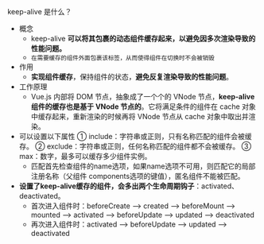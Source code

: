 keep-alive 是什么？
- 概念
    - keep-alive **可以将其包裹的动态组件缓存起来，以避免因多次渲染导致的性能问题。**
    - `在需要缓存的组件外面包裹该标签，从而使得组件在切换时不会被销毁`
- 作用
    - **实现组件缓存**，保持组件的状态，**避免反复渲染导致的性能问题**。
- 工作原理  
    -  Vue.js 内部将 DOM 节点，抽象成了一个个的 VNode 节点，**keep-alive组件的缓存也是基于 VNode 节点的**。它将满足条件的组件在 cache 对象中缓存起来，重新渲染的时候再将 VNode 节点从 cache 对象中取出并渲染。
- 可以设置以下属性
    ① include：字符串或正则，只有名称匹配的组件会被缓存。
    ② exclude：字符串或正则，任何名称匹配的组件都不会被缓存。
    ③ max：数字，最多可以缓存多少组件实例。
    - 匹配首先检查组件的name选项，如果name选项不可用，则匹配它的局部注册名称（父组件 components选项的键值），匿名组件不能被匹配。
- **设置了keep-alive缓存的组件，会多出两个生命周期钩子**：activated、deactivated。
    - 首次进入组件时：beforeCreate --> created --> beforeMount --> mounted --> activated --> beforeUpdate --> updated --> deactivated
    - 再次进入组件时：activated --> beforeUpdate --> updated --> deactivated
